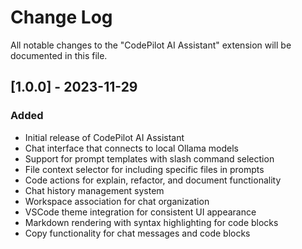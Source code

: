 # Change Log

All notable changes to the "CodePilot AI Assistant" extension will be documented in this file.

## [1.0.0] - 2023-11-29

### Added
- Initial release of CodePilot AI Assistant
- Chat interface that connects to local Ollama models
- Support for prompt templates with slash command selection
- File context selector for including specific files in prompts
- Code actions for explain, refactor, and document functionality
- Chat history management system
- Workspace association for chat organization
- VSCode theme integration for consistent UI appearance
- Markdown rendering with syntax highlighting for code blocks
- Copy functionality for chat messages and code blocks